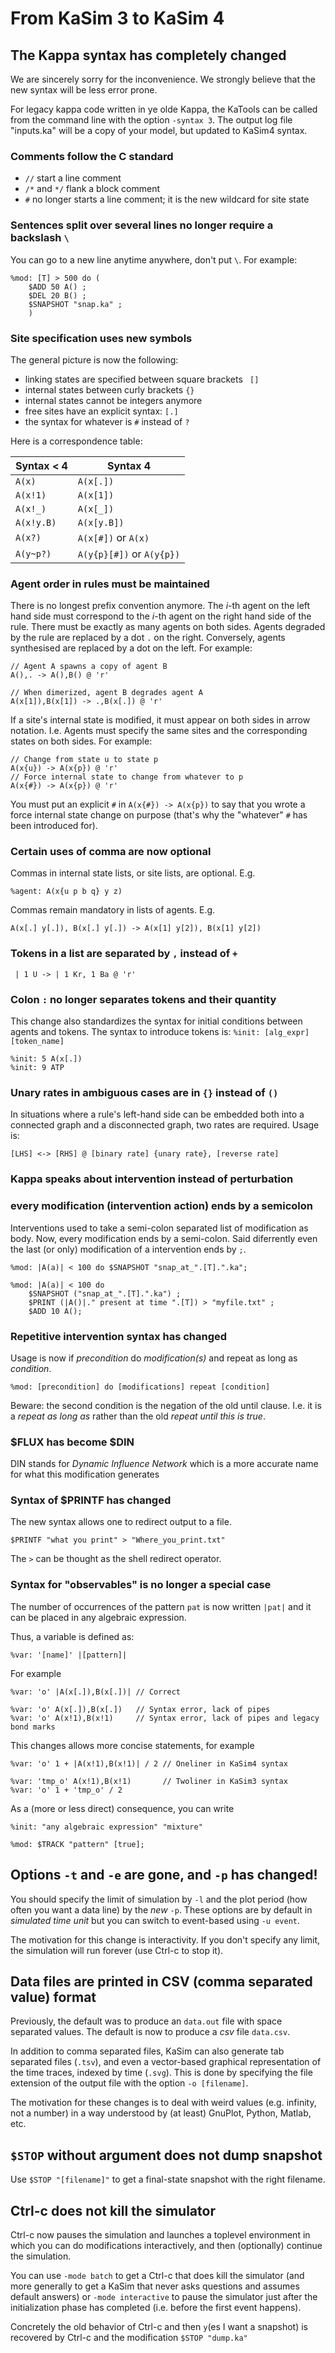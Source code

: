 # From KaSim 3 to KaSim 4

## The Kappa syntax has completely changed

We are sincerely sorry for the inconvenience. We strongly believe that
the new syntax will be less error prone.

For legacy kappa code written in ye olde Kappa, the KaTools can be
called from the command line with the option `-syntax 3`. The output log
file "inputs.ka" will be a copy of your model, but updated to KaSim4
syntax.

### Comments follow the C standard

* `//` start a line comment
* `/*` and `*/` flank a block comment
* `#` no longer starts a line comment; it is the new wildcard for site
state

### Sentences split over several lines no longer require a backslash `\`

You can go to a new line anytime anywhere, don't put `\`. For example:
```
%mod: [T] > 500 do (
    $ADD 50 A() ;
    $DEL 20 B() ;
    $SNAPSHOT "snap.ka" ;
    )
```

### Site specification uses new symbols

The general picture is now the following:

  * linking states are specified between square brackets ` []`
  * internal states between curly brackets `{}`
  * internal states cannot be integers anymore
  * free sites have an explicit syntax: `[.]`
  * the syntax for whatever is `#` instead of `?`

Here is a correspondence table:

Syntax < 4 | Syntax 4
----------|----------
`A(x)` | `A(x[.])`
`A(x!1)` | `A(x[1])`
`A(x!_)` | `A(x[_])`
`A(x!y.B)` | `A(x[y.B])`
`A(x?)` | `A(x[#])` or `A(x)`
`A(y~p?)` | `A(y{p}[#])` or `A(y{p})`

### Agent order in rules must be maintained

There is no longest prefix convention anymore. The _i_-th agent on the
left hand side must correspond to the _i_-th agent on the right hand
side of the rule. There must be exactly as many agents on both sides.
Agents degraded by the rule are replaced by a dot `.` on the right.
Conversely, agents synthesised are replaced by a dot on the left. For
example:
```
// Agent A spawns a copy of agent B
A(),. -> A(),B() @ 'r'

// When dimerized, agent B degrades agent A
A(x[1]),B(x[1]) -> .,B(x[.]) @ 'r'
```

If a site's internal state is modified, it must appear on both sides in
arrow notation. I.e. Agents must specify the same sites and the
corresponding states on both sides. For example:

```
// Change from state u to state p
A(x{u}) -> A(x{p}) @ 'r'
// Force internal state to change from whatever to p
A(x{#}) -> A(x{p}) @ 'r'
```

You must put an explicit `#` in `A(x{#}) -> A(x{p})` to
say that you wrote a force internal state change on purpose (that's
why the "whatever" `#` has been introduced for).

### Certain uses of comma are now optional

Commas in internal state lists, or site lists, are optional. E.g.
```
%agent: A(x{u p b q} y z)
```

Commas remain mandatory in lists of agents. E.g.
```
A(x[.] y[.]), B(x[.] y[.]) -> A(x[1] y[2]), B(x[1] y[2])
```

### Tokens in a list are separated by `,` instead of `+`

```
 | 1 U -> | 1 Kr, 1 Ba @ 'r'
```

### Colon `:` no longer separates tokens and their quantity
This change also standardizes the syntax for initial conditions between
agents and tokens. The syntax to introduce tokens is:
 `%init: [alg_expr] [token_name]`

```
%init: 5 A(x[.])
%init: 9 ATP
```

### Unary rates in ambiguous cases are in `{}` instead of `()`
In situations where a rule's left-hand side can be embedded both into a
connected graph and a disconnected graph, two rates are required. Usage
is:
```
[LHS] <-> [RHS] @ [binary rate] {unary rate}, [reverse rate]
```

### Kappa speaks about intervention instead of perturbation

### every modification (intervention action) ends by a semicolon

Interventions used to take a semi-colon separated list of modification
as body. Now, every modification ends by a semi-colon. Said
diferrently even the last (or only) modification of a intervention
ends by `;`.

```
%mod: |A(a)| < 100 do $SNAPSHOT "snap_at_".[T].".ka";
```

```
%mod: |A(a)| < 100 do
    $SNAPSHOT ("snap_at_".[T].".ka") ;
    $PRINT (|A()|." present at time ".[T]) > "myfile.txt" ;
    $ADD 10 A();
```

### Repetitive intervention syntax has changed
Usage is now if _precondition_ do _modification(s)_ and repeat as long
as _condition_.

```
%mod: [precondition] do [modifications] repeat [condition]
```

Beware: the second condition is the negation of the old until clause.
I.e. it is a _repeat as long as_ rather than the old _repeat until this
is true_.

### $FLUX has become $DIN
DIN stands for _Dynamic Influence Network_ which is a more accurate name
for what this modification generates

### Syntax of $PRINTF has changed
The new syntax allows one to redirect output to a file.

```
$PRINTF "what you print" > "Where_you_print.txt"
```

The `>` can be thought as the shell redirect operator.

### Syntax for "observables" is no longer a special case

The number of occurrences of the pattern `pat` is now written `|pat|`
and it can be placed in any algebraic expression.

Thus, a variable is defined as:
```
%var: '[name]' |[pattern]|
```
For example
```
%var: 'o' |A(x[.]),B(x[.])| // Correct

%var: 'o' A(x[.]),B(x[.])   // Syntax error, lack of pipes
%var: 'o' A(x!1),B(x!1)     // Syntax error, lack of pipes and legacy bond marks
```


This changes allows more concise statements, for example
```
%var: 'o' 1 + |A(x!1),B(x!1)| / 2 // Oneliner in KaSim4 syntax

%var: 'tmp_o' A(x!1),B(x!1)       // Twoliner in KaSim3 syntax
%var: 'o' 1 + 'tmp_o' / 2
```

As a (more or less direct) consequence, you can write
```
%init: "any algebraic expression" "mixture"

%mod: $TRACK "pattern" [true];
```


## Options `-t` and `-e` are gone, and `-p` has changed!

You should specify the limit of simulation by `-l` and the plot period
(how often you want a data line) by the _new_ `-p`. These options are
by default in _simulated time unit_ but you can switch to event-based
using `-u event`.

The motivation for this change is interactivity. If you don't specify
any limit, the simulation will run forever (use Ctrl-c to stop it).

## Data files are printed in CSV (comma separated value) format
Previously, the default was to produce an `data.out` file with space
separated values.  The default is now to produce a _csv_ file
`data.csv`.

In addition to comma separated files, KaSim can also generate tab
separated files (`.tsv`), and even a vector-based graphical
representation of the time traces, indexed by time (`.svg`).
This is done by specifying the file extension of the output file with
the option `-o [filename]`.

The motivation for these changes is to deal with weird values
(e.g. infinity, not a number) in a way understood by (at least)
GnuPlot, Python, Matlab, etc.

## `$STOP` without argument does not dump snapshot

Use `$STOP "[filename]"` to get a final-state snapshot with the right
filename.

## Ctrl-c does not kill the simulator

Ctrl-c now pauses the simulation and launches a toplevel environment
in which you can do modifications interactively, and then (optionally)
continue the simulation.

You can use `-mode batch` to get a Ctrl-c that does kill the simulator
(and more generally to get a KaSim that never asks questions and assumes
default answers) or `-mode interactive` to pause the simulator just
after the initialization phase has completed (i.e. before the first
event happens).

Concretely the old behavior of Ctrl-c and then `y`(es I want a snapshot)
is recovered by Ctrl-c and the modification `$STOP "dump.ka"`
